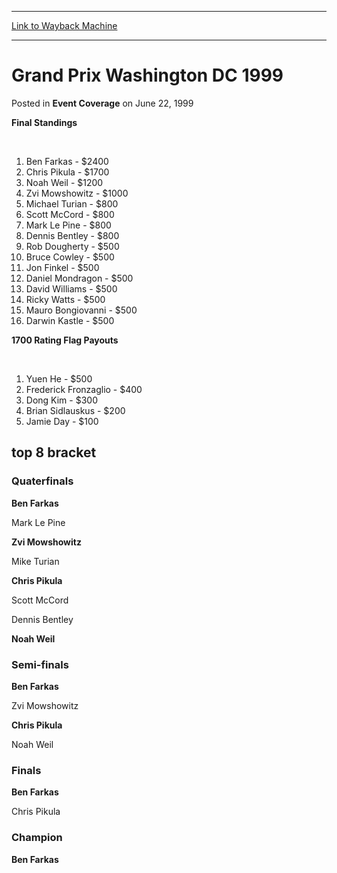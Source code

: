 
---
[Link to Wayback Machine](https://web.archive.org/web/20160303193957/http://magic.wizards.com/en/events/coverage/gpdc99)

[_metadata_:description]:- "Final Standings  "
[_metadata_:generator]:- "Drupal 7 (http://drupal.org)"
[_metadata_:node]:- "940096"
[_metadata_:publish_date]:- "1999-06-22"
[_metadata_:source]:- "div-main-content"
[_metadata_:title]:- "Grand Prix Washington DC 1999"
[_metadata_:wayback_capture_timestamp]:- "2016-03-03 19:39:57"
[_metadata_:wayback_raw_url]:- "https://web.archive.org/web/20160303193957id_/http://magic.wizards.com/en/events/coverage/gpdc99"
[_metadata_:wayback_url]:- "http://magic.wizards.com/en/events/coverage/gpdc99"
---


Grand Prix Washington DC 1999
=============================



 Posted in **Event Coverage**
 on June 22, 1999 











**Final Standings**


 


1. Ben Farkas - $2400
2. Chris Pikula - $1700
3. Noah Weil - $1200
4. Zvi Mowshowitz - $1000
5. Michael Turian - $800
6. Scott McCord - $800
7. Mark Le Pine - $800
8. Dennis Bentley - $800
9. Rob Dougherty - $500
10. Bruce Cowley - $500
11. Jon Finkel - $500
12. Daniel Mondragon - $500
13. David Williams - $500
14. Ricky Watts - $500
15. Mauro Bongiovanni - $500
16. Darwin Kastle - $500

**1700 Rating Flag Payouts**


 


1. Yuen He - $500
2. Frederick Fronzaglio - $400
3. Dong Kim - $300
4. Brian Sidlauskus - $200
5. Jamie Day - $100

top 8 bracket
-------------





### Quaterfinals





**Ben Farkas**




Mark Le Pine






**Zvi Mowshowitz**




Mike Turian






**Chris Pikula**




Scott McCord






Dennis Bentley




**Noah Weil** 







### Semi-finals





**Ben Farkas**




Zvi Mowshowitz






**Chris Pikula**




Noah Weil







### Finals





**Ben Farkas**




Chris Pikula







### Champion





**Ben Farkas**















